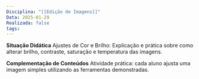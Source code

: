 ```yaml
---
Disciplina: "[[Edição de Imagens]]"
Data: 2025-01-29
Realizada: false
tags:
---
```

**Situação Didática**
Ajustes de Cor e Brilho: Explicação e prática sobre como alterar brilho, contraste, saturação e temperatura das imagens.

**Complementação de Conteúdos**
Atividade prática: cada aluno ajusta uma imagem simples utilizando as ferramentas demonstradas.